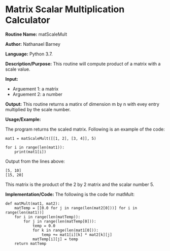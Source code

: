# Matrix Scalar Multiplication Calculator

**Routine Name:**           matScaleMult

**Author:** Nathanael Barney

**Language:** Python 3.7.

**Description/Purpose:** This routine will compute product of a matrix with a scale value.

**Input:** 
* Arguement 1: a matrix 
* Arguement 2: a number

**Output:** This routine returns a matirx of dimension m by n with evey entry multiplied by the scale number.

**Usage/Example:**

The program returns the scaled matrix. Following is an example of the code:

```
mat1 = matScaleMult([[1, 2], [3, 4]], 5)

for i in range(len(mat1)):
    print(mat1[i])
```

Output from the lines above:

```
[5, 10]
[15, 20]
```

This matrix is the product of the 2 by 2 matrix and the scalar number 5.

**Implementation/Code:** The following is the code for matMult:

```
def matMult(mat1, mat2):
    matTemp = [[0.0 for j in range(len(mat2[0]))] for i in range(len(mat1))]
    for i in range(len(matTemp)):
        for j in range(len(matTemp[0])):
            temp = 0.0
            for k in range(len(mat1[0])):
                temp += mat1[i][k] * mat2[k][j]
            matTemp[i][j] = temp
    return matTemp
```
